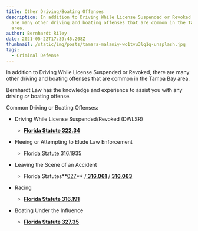 ```yaml
---
title: Other Driving/Boating Offenses
description: In addition to Driving While License Suspended or Revoked, there
  are many other driving and boating offenses that are common in the Tampa Bay
  area.
author: Bernhardt Riley
date: 2021-05-22T17:39:45.208Z
thumbnail: /static/img/posts/tamara-malaniy-wo1tvu3lq1q-unsplash.jpg
tags:
  - Criminal Defense
---
```

In addition to Driving While License Suspended or Revoked, there are many other driving and boating offenses that are common in the Tampa Bay area.

Bernhardt Law has the knowledge and experience to assist you with any driving *or* boating offense.

Common Driving or Boating Offenses:

* Driving While License Suspended/Revoked (DWLSR)

  * **[Florida Statute 322.34](http://www.leg.state.fl.us/STATUTES/index.cfm?App_mode=Display_Statute&Search_String=&URL=0300-0399/0322/Sections/0322.34.html)**
* Fleeing or Attempting to Elude Law Enforcement

  * [Florida Statute 316.1935](http://www.leg.state.fl.us/statutes/index.cfm?App_mode=Display_Statute&URL=0300-0399/0316/Sections/0316.1935.html)
* Leaving the Scene of an Accident

  * Florida Statutes**[027](http://www.leg.state.fl.us/Statutes/index.cfm?App_mode=Display_Statute&Search_String=&URL=0300-0399/0316/Sections/0316.027.html)** /**[ 316.061](http://www.leg.state.fl.us/statutes/index.cfm?App_mode=Display_Statute&URL=0300-0399/0316/Sections/0316.061.html)** / **[316.063](http://www.leg.state.fl.us/Statutes/index.cfm?App_mode=Display_Statute&URL=0300-0399/0316/Sections/0316.063.html)**
* Racing

  * **[Florida Statute 316.191](http://www.leg.state.fl.us/statutes/index.cfm?App_mode=Display_Statute&URL=0300-0399/0316/Sections/0316.191.html)**
* Boating Under the Influence

  * **[Florida Statute 327.35](http://www.leg.state.fl.us/statutes/index.cfm?App_mode=Display_Statute&URL=0300-0399/0327/Sections/0327.35.html)**